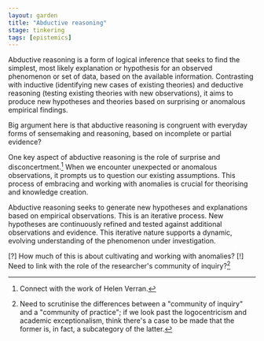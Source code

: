 ```yaml
---  
layout: garden
title: "Abductive reasoning"
stage: tinkering
tags: [epistemics]
---
```


Abductive reasoning is a form of logical inference that seeks to find the simplest, most likely explanation or hypothesis for an observed phenomenon or set of data, based on the available information. Contrasting with inductive (identifying new cases of existing theories) and deductive reasoning (testing existing theories with new observations), it aims to produce new hypotheses and theories based on surprising or anomalous empirical findings. 

Big argument here is that abductive reasoning is congruent with everyday forms of sensemaking and reasoning, based on incomplete or partial evidence?

One key aspect of abductive reasoning is the role of surprise and disconcertment.[^1] When we encounter unexpected or anomalous observations, it prompts us to question our existing assumptions. This process of embracing and working with anomalies is crucial for theorising and knowledge creation.

Abductive reasoning seeks to generate new hypotheses and explanations based on empirical observations. This is an iterative process. New hypotheses are continuously refined and tested against additional observations and evidence. This iterative nature supports a dynamic, evolving understanding of the phenomenon under investigation.

[?] How much of this is about cultivating and working with anomalies?
[!] Need to link with the role of the researcher's community of inquiry?[^2]

[^1]: Connect with the work of Helen Verran.
[^2]: Need to scrutinise the differences between a "community of inquiry" and a "community of practice"; if we look past the logocentricism and academic exceptionalism, think there's a case to be made that the former is, in fact, a subcategory of the latter.